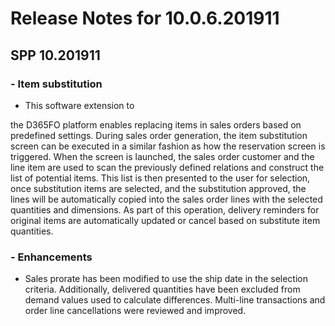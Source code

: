 # Release Notes for 10.0.6.201911
## SPP 10.201911
### - Item substitution
- <div>This software extension to
the D365FO platform enables replacing items in sales orders based on predefined
settings.&nbsp;During sales order generation, the item substitution screen can be
executed in a similar fashion as how the reservation screen is triggered. When
the screen is launched, the sales order customer and the line item are used to
scan the previously defined relations and construct the list of potential
items. This list is then presented to the user for selection, once substitution
items are selected, and the substitution approved, the lines will be automatically copied into the sales order lines with the selected quantities
and dimensions. As part of this operation, delivery reminders for original items are automatically updated or cancel based on substitute item quantities.</div>
### - Enhancements
- <div>Sales prorate has been modified to use the ship date in the selection criteria. Additionally, delivered quantities have been excluded from demand values used to calculate differences. Multi-line transactions and order line cancellations were reviewed and improved.</div>
